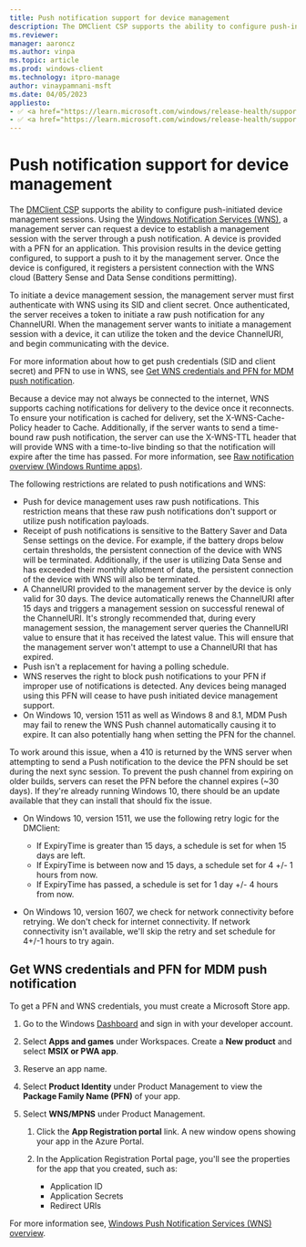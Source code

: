 ```yaml
---
title: Push notification support for device management
description: The DMClient CSP supports the ability to configure push-initiated device management sessions.
ms.reviewer:
manager: aaroncz
ms.author: vinpa
ms.topic: article
ms.prod: windows-client
ms.technology: itpro-manage
author: vinaypamnani-msft
ms.date: 04/05/2023
appliesto:
- ✅ <a href="https://learn.microsoft.com/windows/release-health/supported-versions-windows-client" target="_blank">Windows 11</a>
- ✅ <a href="https://learn.microsoft.com/windows/release-health/supported-versions-windows-client" target="_blank">Windows 10</a>
---
```


# Push notification support for device management

The [DMClient CSP](mdm/dmclient-csp.md) supports the ability to configure push-initiated device management sessions. Using the [Windows Notification Services (WNS)](/previous-versions/windows/apps/hh913756(v=win.10)), a management server can request a device to establish a management session with the server through a push notification. A device is provided with a PFN for an application. This provision results in the device getting configured, to support a push to it by the management server. Once the device is configured, it registers a persistent connection with the WNS cloud (Battery Sense and Data Sense conditions permitting).

To initiate a device management session, the management server must first authenticate with WNS using its SID and client secret. Once authenticated, the server receives a token to initiate a raw push notification for any ChannelURI. When the management server wants to initiate a management session with a device, it can utilize the token and the device ChannelURI, and begin communicating with the device.

For more information about how to get push credentials (SID and client secret) and PFN to use in WNS, see [Get WNS credentials and PFN for MDM push notification](#get-wns-credentials-and-pfn-for-mdm-push-notification).

Because a device may not always be connected to the internet, WNS supports caching notifications for delivery to the device once it reconnects. To ensure your notification is cached for delivery, set the X-WNS-Cache-Policy header to Cache. Additionally, if the server wants to send a time-bound raw push notification, the server can use the X-WNS-TTL header that will provide WNS with a time-to-live binding so that the notification will expire after the time has passed. For more information, see [Raw notification overview (Windows Runtime apps)](/previous-versions/windows/apps/jj676791(v=win.10)).

The following restrictions are related to push notifications and WNS:

- Push for device management uses raw push notifications. This restriction means that these raw push notifications don't support or utilize push notification payloads.
- Receipt of push notifications is sensitive to the Battery Saver and Data Sense settings on the device. For example, if the battery drops below certain thresholds, the persistent connection of the device with WNS will be terminated. Additionally, if the user is utilizing Data Sense and has exceeded their monthly allotment of data, the persistent connection of the device with WNS will also be terminated.
- A ChannelURI provided to the management server by the device is only valid for 30 days. The device automatically renews the ChannelURI after 15 days and triggers a management session on successful renewal of the ChannelURI. It's strongly recommended that, during every management session, the management server queries the ChannelURI value to ensure that it has received the latest value. This will ensure that the management server won't attempt to use a ChannelURI that has expired.
- Push isn't a replacement for having a polling schedule.
- WNS reserves the right to block push notifications to your PFN if improper use of notifications is detected. Any devices being managed using this PFN will cease to have push initiated device management support.
- On Windows 10, version 1511 as well as Windows 8 and 8.1, MDM Push may fail to renew the WNS Push channel automatically causing it to expire. It can also potentially hang when setting the PFN for the channel.

 To work around this issue, when a 410 is returned by the WNS server when attempting to send a Push notification to the device the PFN should be set during the next sync session. To prevent the push channel from expiring on older builds, servers can reset the PFN before the channel expires (~30 days). If they're already running Windows 10, there should be an update available that they can install that should fix the issue.

- On Windows 10, version 1511, we use the following retry logic for the DMClient:

  - If ExpiryTime is greater than 15 days, a schedule is set for when 15 days are left.
  - If ExpiryTime is between now and 15 days, a schedule set for 4 +/- 1 hours from now.
  - If ExpiryTime has passed, a schedule is set for 1 day +/- 4 hours from now.

- On Windows 10, version 1607, we check for network connectivity before retrying. We don't check for internet connectivity. If network connectivity isn't available, we'll skip the retry and set schedule for 4+/-1 hours to try again.

## Get WNS credentials and PFN for MDM push notification

To get a PFN and WNS credentials, you must create a Microsoft Store app.

1. Go to the Windows [Dashboard](https://dev.windows.com/en-US/dashboard) and sign in with your developer account.

1. Select **Apps and games** under Workspaces. Create a **New product** and select **MSIX or PWA app**.

1. Reserve an app name.

1. Select **Product Identity** under Product Management to view the **Package Family Name (PFN)** of your app.

1. Select **WNS/MPNS** under Product Management.

   1. Click the **App Registration portal** link. A new window opens showing your app in the Azure Portal.
   1. In the Application Registration Portal page, you'll see the properties for the app that you created, such as:

      - Application ID
      - Application Secrets
      - Redirect URIs

For more information see, [Windows Push Notification Services (WNS) overview](/windows/apps/design/shell/tiles-and-notifications/windows-push-notification-services--wns--overview).
